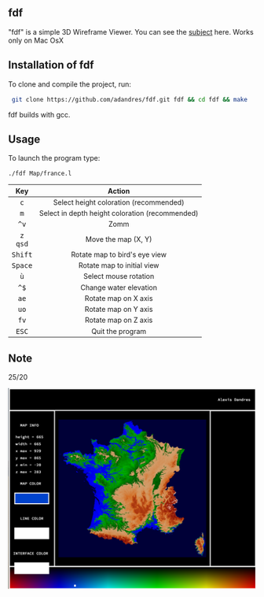 ## fdf

"fdf" is a simple 3D Wireframe Viewer.
You can see the [subject](https://github.com/adandres/fdf/blob/main/fdf.pdf) here.
Works only on Mac OsX

## Installation of fdf

To clone and compile the project, run:
```bash
 git clone https://github.com/adandres/fdf.git fdf && cd fdf && make
```
fdf builds with gcc.

## Usage

To launch the program type:
```bash
./fdf Map/france.l
```

Key|Action|
:-:|:-:
<kbd>c</kbd>|Select height coloration (recommended)
<kbd>m</kbd>|Select in depth height coloration (recommended)
<kbd>^</kbd><kbd>v</kbd>|Zomm
<kbd>z</kbd><br><kbd>q</kbd><kbd>s</kbd><kbd>d</kbd>|Move the map (X, Y)
<kbd>Shift</kbd>| Rotate map to bird's eye view
<kbd>Space</kbd>| Rotate map to initial view
<kbd>ù</kbd>| Select mouse rotation
<kbd>^</kbd><kbd>$</kbd>|Change water elevation
<kbd>a</kbd><kbd>e</kbd>|Rotate map on X axis
<kbd>u</kbd><kbd>o</kbd>|Rotate map on Y axis
<kbd>f</kbd><kbd>v</kbd>|Rotate map on Z axis
<kbd>ESC</kbd>|Quit the program


## Note
25/20

![exemple](/images/exemple.jpg)

